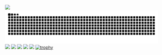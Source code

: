 ![](https://komarev.com/ghpvc/?username=Makoto041)
![](https://raw.githubusercontent.com/Makoto041/Makoto041/output/github-contribution-grid-snake.svg)
![](http://github-profile-summary-cards.vercel.app/api/cards/profile-details?username=Makoto041&theme=swift)
![](http://github-profile-summary-cards.vercel.app/api/cards/repos-per-language?username=Makoto041&theme=swift)
![](http://github-profile-summary-cards.vercel.app/api/cards/most-commit-language?username=Makoto041&theme=swift)
![](http://github-profile-summary-cards.vercel.app/api/cards/stats?username=Makoto041&theme=swift)
![](http://github-profile-summary-cards.vercel.app/api/cards/productive-time?username=Makoto041&theme=swift&utcOffset=8)
[![trophy](https://github-profile-trophy.vercel.app/?username=Makoto041&column=-1)](https://github.com/ryo-ma/github-profile-trophy)
